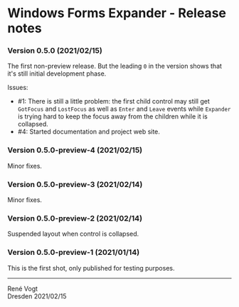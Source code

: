 # Windows Forms Expander - Release notes

### Version 0.5.0 (2021/02/15)

The first non-preview release. But the leading `0` in the version shows
that it's still initial development phase.  

Issues:  
- #1: There is still a little problem: the first child control may still
get `GotFocus` and `LostFocus` as well as `Enter` and `Leave` events while
`Expander` is trying hard to keep the focus away from the children while it
is collapsed.
- #4: Started documentation and project web site.


### Version 0.5.0-preview-4 (2021/02/15)

Minor fixes.

### Version 0.5.0-preview-3 (2021/02/14)

Minor fixes.

### Version 0.5.0-preview-2 (2021/02/14)

Suspended layout when control is collapsed.

### Version 0.5.0-preview-1 (2021/01/14)

This is the first shot, only published for testing purposes.

---
Ren&eacute; Vogt  
Dresden 2021/02/15